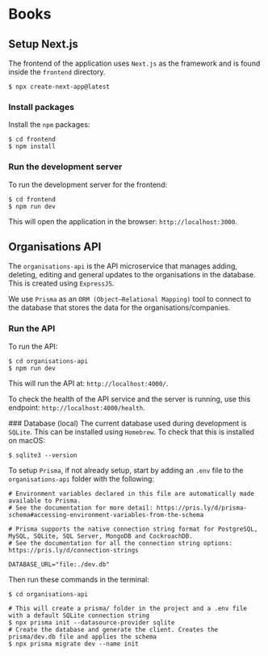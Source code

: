 # Books

## Setup Next.js
The frontend of the application uses `Next.js` as the framework and is found inside the `frontend` directory.

```shell
$ npx create-next-app@latest
```

### Install packages
Install the `npm` packages:

```shell
$ cd frontend
$ npm install
```

### Run the development server
To run the development server for the frontend:

```shell
$ cd frontend
$ npm run dev
```

This will open the application in the browser: `http://localhost:3000`.

## Organisations API
The `organisations-api` is the API microservice that manages adding, deleting, editing and general updates to the organisations in the database. This is created using `ExpressJS`.

We use `Prisma` as an `ORM (Object–Relational Mapping)` tool to connect to the database that stores the data for the organisations/companies.

### Run the API
To run the API:

```shell
$ cd organisations-api
$ npm run dev
```

This will run the API at: `http://localhost:4000/`.

To check the health of the API service and the server is running, use this endpoint: `http://localhost:4000/health`.

### Database (local)
The current database used during development is `SQLite`. This can be installed using `Homebrew`. To check that this is installed on macOS:

```shell
$ sqlite3 --version
```

To setup `Prisma`, if not already setup, start by adding an `.env` file to the `organisations-api` folder with the following:

```
# Environment variables declared in this file are automatically made available to Prisma.
# See the documentation for more detail: https://pris.ly/d/prisma-schema#accessing-environment-variables-from-the-schema

# Prisma supports the native connection string format for PostgreSQL, MySQL, SQLite, SQL Server, MongoDB and CockroachDB.
# See the documentation for all the connection string options: https://pris.ly/d/connection-strings

DATABASE_URL="file:./dev.db"
```

Then run these commands in the terminal:

```shell
$ cd organisations-api

# This will create a prisma/ folder in the project and a .env file with a default SQLite connection string
$ npx prisma init --datasource-provider sqlite
# Create the database and generate the client. Creates the prisma/dev.db file and applies the schema
$ npx prisma migrate dev --name init
```